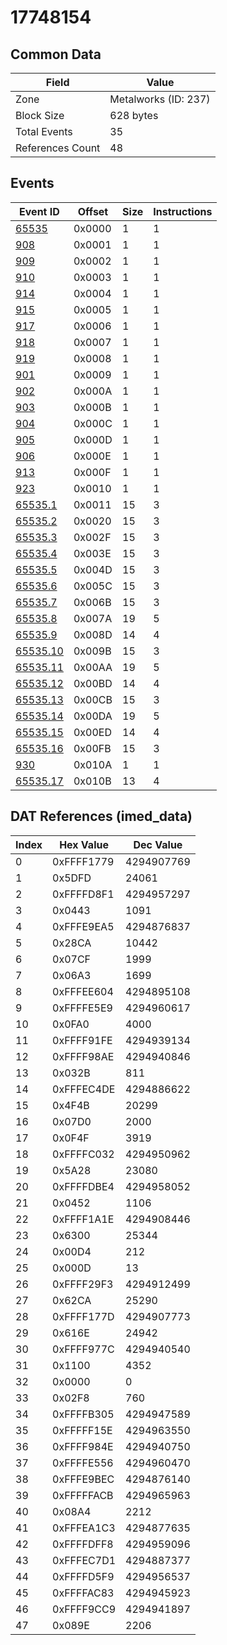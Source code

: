 # 17748154

## Common Data

| Field            | Value                |
|------------------|----------------------|
| Zone             | Metalworks (ID: 237) |
| Block Size       | 628 bytes            |
| Total Events     | 35                   |
| References Count | 48                   |

## Events

| Event ID                  | Offset   |   Size |   Instructions |
|---------------------------|----------|--------|----------------|
| [65535](./65535.md)       | 0x0000   |      1 |              1 |
| [908](./908.md)           | 0x0001   |      1 |              1 |
| [909](./909.md)           | 0x0002   |      1 |              1 |
| [910](./910.md)           | 0x0003   |      1 |              1 |
| [914](./914.md)           | 0x0004   |      1 |              1 |
| [915](./915.md)           | 0x0005   |      1 |              1 |
| [917](./917.md)           | 0x0006   |      1 |              1 |
| [918](./918.md)           | 0x0007   |      1 |              1 |
| [919](./919.md)           | 0x0008   |      1 |              1 |
| [901](./901.md)           | 0x0009   |      1 |              1 |
| [902](./902.md)           | 0x000A   |      1 |              1 |
| [903](./903.md)           | 0x000B   |      1 |              1 |
| [904](./904.md)           | 0x000C   |      1 |              1 |
| [905](./905.md)           | 0x000D   |      1 |              1 |
| [906](./906.md)           | 0x000E   |      1 |              1 |
| [913](./913.md)           | 0x000F   |      1 |              1 |
| [923](./923.md)           | 0x0010   |      1 |              1 |
| [65535.1](./65535.1.md)   | 0x0011   |     15 |              3 |
| [65535.2](./65535.2.md)   | 0x0020   |     15 |              3 |
| [65535.3](./65535.3.md)   | 0x002F   |     15 |              3 |
| [65535.4](./65535.4.md)   | 0x003E   |     15 |              3 |
| [65535.5](./65535.5.md)   | 0x004D   |     15 |              3 |
| [65535.6](./65535.6.md)   | 0x005C   |     15 |              3 |
| [65535.7](./65535.7.md)   | 0x006B   |     15 |              3 |
| [65535.8](./65535.8.md)   | 0x007A   |     19 |              5 |
| [65535.9](./65535.9.md)   | 0x008D   |     14 |              4 |
| [65535.10](./65535.10.md) | 0x009B   |     15 |              3 |
| [65535.11](./65535.11.md) | 0x00AA   |     19 |              5 |
| [65535.12](./65535.12.md) | 0x00BD   |     14 |              4 |
| [65535.13](./65535.13.md) | 0x00CB   |     15 |              3 |
| [65535.14](./65535.14.md) | 0x00DA   |     19 |              5 |
| [65535.15](./65535.15.md) | 0x00ED   |     14 |              4 |
| [65535.16](./65535.16.md) | 0x00FB   |     15 |              3 |
| [930](./930.md)           | 0x010A   |      1 |              1 |
| [65535.17](./65535.17.md) | 0x010B   |     13 |              4 |

## DAT References (imed_data)

|   Index | Hex Value   |   Dec Value |
|---------|-------------|-------------|
|       0 | 0xFFFF1779  |  4294907769 |
|       1 | 0x5DFD      |       24061 |
|       2 | 0xFFFFD8F1  |  4294957297 |
|       3 | 0x0443      |        1091 |
|       4 | 0xFFFE9EA5  |  4294876837 |
|       5 | 0x28CA      |       10442 |
|       6 | 0x07CF      |        1999 |
|       7 | 0x06A3      |        1699 |
|       8 | 0xFFFEE604  |  4294895108 |
|       9 | 0xFFFFE5E9  |  4294960617 |
|      10 | 0x0FA0      |        4000 |
|      11 | 0xFFFF91FE  |  4294939134 |
|      12 | 0xFFFF98AE  |  4294940846 |
|      13 | 0x032B      |         811 |
|      14 | 0xFFFEC4DE  |  4294886622 |
|      15 | 0x4F4B      |       20299 |
|      16 | 0x07D0      |        2000 |
|      17 | 0x0F4F      |        3919 |
|      18 | 0xFFFFC032  |  4294950962 |
|      19 | 0x5A28      |       23080 |
|      20 | 0xFFFFDBE4  |  4294958052 |
|      21 | 0x0452      |        1106 |
|      22 | 0xFFFF1A1E  |  4294908446 |
|      23 | 0x6300      |       25344 |
|      24 | 0x00D4      |         212 |
|      25 | 0x000D      |          13 |
|      26 | 0xFFFF29F3  |  4294912499 |
|      27 | 0x62CA      |       25290 |
|      28 | 0xFFFF177D  |  4294907773 |
|      29 | 0x616E      |       24942 |
|      30 | 0xFFFF977C  |  4294940540 |
|      31 | 0x1100      |        4352 |
|      32 | 0x0000      |           0 |
|      33 | 0x02F8      |         760 |
|      34 | 0xFFFFB305  |  4294947589 |
|      35 | 0xFFFFF15E  |  4294963550 |
|      36 | 0xFFFF984E  |  4294940750 |
|      37 | 0xFFFFE556  |  4294960470 |
|      38 | 0xFFFE9BEC  |  4294876140 |
|      39 | 0xFFFFFACB  |  4294965963 |
|      40 | 0x08A4      |        2212 |
|      41 | 0xFFFEA1C3  |  4294877635 |
|      42 | 0xFFFFDFF8  |  4294959096 |
|      43 | 0xFFFEC7D1  |  4294887377 |
|      44 | 0xFFFFD5F9  |  4294956537 |
|      45 | 0xFFFFAC83  |  4294945923 |
|      46 | 0xFFFF9CC9  |  4294941897 |
|      47 | 0x089E      |        2206 |

